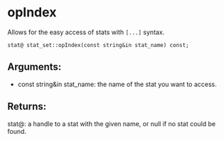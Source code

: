 # opIndex
Allows for the easy access of stats with `[...]` syntax.

`stat@ stat_set::opIndex(const string&in stat_name) const;`

## Arguments:
* const string&in stat_name: the name of the stat you want to access.

## Returns:
stat@: a handle to a stat with the given name, or null if no stat could be found.
